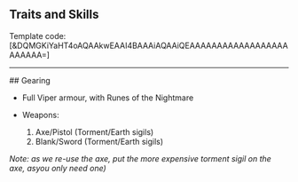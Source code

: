 ## Traits and Skills

Template code:[&DQMGKiYaHT4oAQAAkwEAAI4BAAAiAQAAiQEAAAAAAAAAAAAAAAAAAAAAAAA=]

---

<div
  data-armory-embed="skills"
  data-armory-ids="5857,5927,5836,5912,5868"
>
</div>

<div
  data-armory-embed="specializations"
  data-armory-ids=“6,38,29”
  data-armory-6-traits=“525,1892,505 ”
  data-armory-38-traits=“1930,2006,510”
  data-armory-29-traits=“509,470,1854”
>
</div>
## Gearing

- Full Viper armour, with Runes of the Nightmare

- Weapons:
  1. Axe/Pistol (Torment/Earth sigils)
  2. Blank/Sword (Torment/Earth sigils)

_Note: as we re-use the axe, put the more expensive torment sigil on the axe, asyou only need one)_

